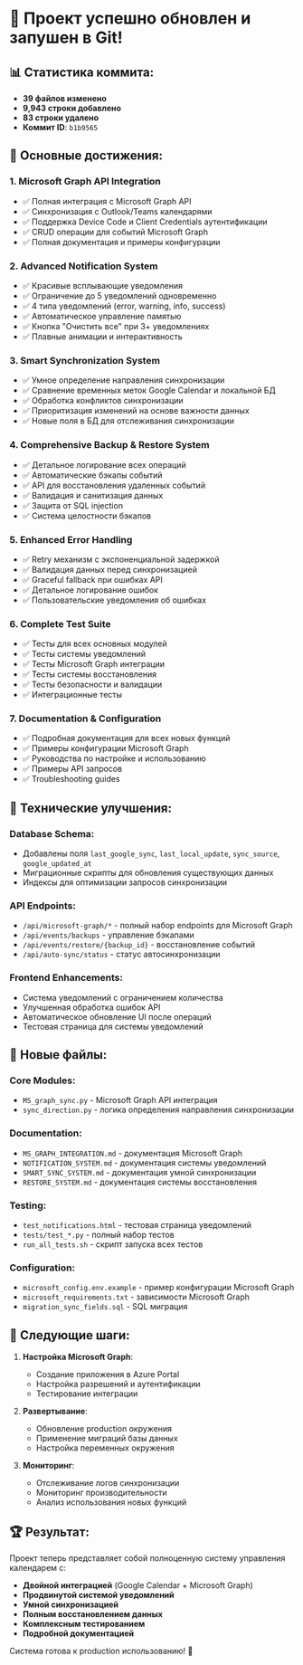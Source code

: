 # 🎉 Проект успешно обновлен и запушен в Git!

## 📊 Статистика коммита:
- **39 файлов изменено**
- **9,943 строки добавлено**
- **83 строки удалено**
- **Коммит ID**: `b1b9565`

## 🚀 Основные достижения:

### 1. **Microsoft Graph API Integration**
- ✅ Полная интеграция с Microsoft Graph API
- ✅ Синхронизация с Outlook/Teams календарями
- ✅ Поддержка Device Code и Client Credentials аутентификации
- ✅ CRUD операции для событий Microsoft Graph
- ✅ Полная документация и примеры конфигурации

### 2. **Advanced Notification System**
- ✅ Красивые всплывающие уведомления
- ✅ Ограничение до 5 уведомлений одновременно
- ✅ 4 типа уведомлений (error, warning, info, success)
- ✅ Автоматическое управление памятью
- ✅ Кнопка "Очистить все" при 3+ уведомлениях
- ✅ Плавные анимации и интерактивность

### 3. **Smart Synchronization System**
- ✅ Умное определение направления синхронизации
- ✅ Сравнение временных меток Google Calendar и локальной БД
- ✅ Обработка конфликтов синхронизации
- ✅ Приоритизация изменений на основе важности данных
- ✅ Новые поля в БД для отслеживания синхронизации

### 4. **Comprehensive Backup & Restore System**
- ✅ Детальное логирование всех операций
- ✅ Автоматические бэкапы событий
- ✅ API для восстановления удаленных событий
- ✅ Валидация и санитизация данных
- ✅ Защита от SQL injection
- ✅ Система целостности бэкапов

### 5. **Enhanced Error Handling**
- ✅ Retry механизм с экспоненциальной задержкой
- ✅ Валидация данных перед синхронизацией
- ✅ Graceful fallback при ошибках API
- ✅ Детальное логирование ошибок
- ✅ Пользовательские уведомления об ошибках

### 6. **Complete Test Suite**
- ✅ Тесты для всех основных модулей
- ✅ Тесты системы уведомлений
- ✅ Тесты Microsoft Graph интеграции
- ✅ Тесты системы восстановления
- ✅ Тесты безопасности и валидации
- ✅ Интеграционные тесты

### 7. **Documentation & Configuration**
- ✅ Подробная документация для всех новых функций
- ✅ Примеры конфигурации Microsoft Graph
- ✅ Руководства по настройке и использованию
- ✅ Примеры API запросов
- ✅ Troubleshooting guides

## 🔧 Технические улучшения:

### Database Schema:
- Добавлены поля `last_google_sync`, `last_local_update`, `sync_source`, `google_updated_at`
- Миграционные скрипты для обновления существующих данных
- Индексы для оптимизации запросов синхронизации

### API Endpoints:
- `/api/microsoft-graph/*` - полный набор endpoints для Microsoft Graph
- `/api/events/backups` - управление бэкапами
- `/api/events/restore/{backup_id}` - восстановление событий
- `/api/auto-sync/status` - статус автосинхронизации

### Frontend Enhancements:
- Система уведомлений с ограничением количества
- Улучшенная обработка ошибок API
- Автоматическое обновление UI после операций
- Тестовая страница для системы уведомлений

## 📁 Новые файлы:

### Core Modules:
- `MS_graph_sync.py` - Microsoft Graph API интеграция
- `sync_direction.py` - логика определения направления синхронизации

### Documentation:
- `MS_GRAPH_INTEGRATION.md` - документация Microsoft Graph
- `NOTIFICATION_SYSTEM.md` - документация системы уведомлений
- `SMART_SYNC_SYSTEM.md` - документация умной синхронизации
- `RESTORE_SYSTEM.md` - документация системы восстановления

### Testing:
- `test_notifications.html` - тестовая страница уведомлений
- `tests/test_*.py` - полный набор тестов
- `run_all_tests.sh` - скрипт запуска всех тестов

### Configuration:
- `microsoft_config.env.example` - пример конфигурации Microsoft Graph
- `microsoft_requirements.txt` - зависимости Microsoft Graph
- `migration_sync_fields.sql` - SQL миграция

## 🎯 Следующие шаги:

1. **Настройка Microsoft Graph**:
   - Создание приложения в Azure Portal
   - Настройка разрешений и аутентификации
   - Тестирование интеграции

2. **Развертывание**:
   - Обновление production окружения
   - Применение миграций базы данных
   - Настройка переменных окружения

3. **Мониторинг**:
   - Отслеживание логов синхронизации
   - Мониторинг производительности
   - Анализ использования новых функций

## 🏆 Результат:

Проект теперь представляет собой полноценную систему управления календарем с:
- **Двойной интеграцией** (Google Calendar + Microsoft Graph)
- **Продвинутой системой уведомлений**
- **Умной синхронизацией**
- **Полным восстановлением данных**
- **Комплексным тестированием**
- **Подробной документацией**

Система готова к production использованию! 🚀
